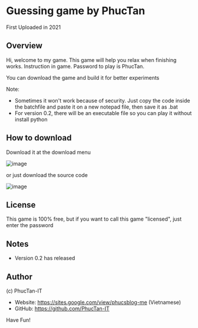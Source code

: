 # Guessing game by PhucTan
First Uploaded in 2021
## Overview
Hi, welcome to my game.
This game will help you relax when finishing works. Instruction in game. Password to play is PhucTan.

You can download the game and build it for better experiments

Note: 
- Sometimes it won't work because of security. Just copy the code inside the batchfile and paste it on a new notepad file, then save it as .bat
- For version 0.2, there will be an executable file so you can play it without install python

## How to download

Download it at the download menu

![image](https://user-images.githubusercontent.com/87054949/149615341-0bf149f5-e620-4a3f-9137-ab46ebc90fda.png)

or just download the source code

![image](https://user-images.githubusercontent.com/87054949/149615421-13991fee-acea-45a6-b5da-8b281a94b3ac.png)

## License

This game is 100% free, but if you want to call this game "licensed", just enter the password

## Notes
- Version 0.2 has released
## Author
(c) PhucTan-IT
- Website: https://sites.google.com/view/phucsblog-me (Vietnamese)
- GitHub: https://github.com/PhucTan-IT

Have Fun!
